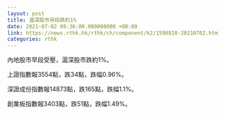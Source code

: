 ```yaml
---
layout: post
title: 滬深股市早段跌約1%
date: 2021-07-02 09:36:00.000000000 +08:00
link: https://news.rthk.hk/rthk/ch/component/k2/1598810-20210702.htm
categories: rthk
---
```


內地股市早段受壓，滬深股市跌約1%。

上證指數報3554點，跌34點，跌幅0.96%。

深證成份指數報14873點，跌165點，跌幅1.1%。

創業板指數報3403點，跌51點，跌幅1.49%。
